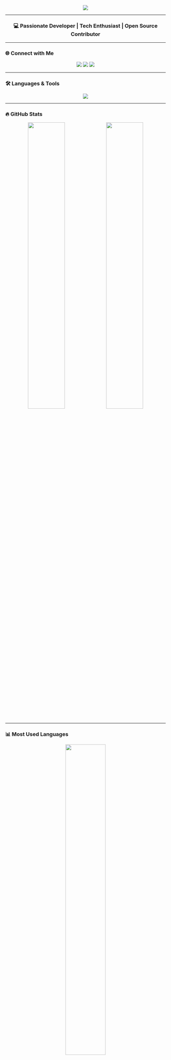 <!-- Banner -->
<p align="center">
  <img src="https://readme-typing-svg.demolab.com?font=Fira+Code&size=25&duration=2500&pause=1000&color=F77300&center=true&vCenter=true&width=435&lines=Hi%F0%9F%91%8B+I'm+Sanjana+Pandey;GSSoC+Contributor+%7C+ML+Explorer;Coding+%26+Coffee+%E2%98%95%EF%B8%8F+all+day!" />
</p>

---

<h3 align="center">💻 Passionate Developer | Tech Enthusiast | Open Source Contributor</h3>

---

### 🌐 Connect with Me

<p align="center">
  <a href="https://linkedin.com/in/YOUR-LINKEDIN-ID" target="_blank"><img src="https://img.shields.io/badge/-LinkedIn-0A66C2?style=for-the-badge&logo=linkedin&logoColor=white"/></a>
  <a href="mailto:sanjanapandey5683@gmail.com"><img src="https://img.shields.io/badge/-Gmail-D14836?style=for-the-badge&logo=gmail&logoColor=white"/></a>
  <a href="https://twitter.com/YOUR-TWITTER" target="_blank"><img src="https://img.shields.io/badge/-Twitter-1DA1F2?style=for-the-badge&logo=twitter&logoColor=white"/></a>
</p>

---

### 🛠 Languages & Tools

<p align="center">
  <img src="https://skillicons.dev/icons?i=html,css,js,java,python,jupyter,mysql,git,vscode" />
</p>

---

### 🔥 GitHub Stats

<p align="center">
  <img src="https://github-readme-stats.vercel.app/api?username=sanjanaapandey&show_icons=true&theme=tokyonight&hide_border=true" width="48%"/>
  <img src="https://github-readme-streak-stats.herokuapp.com?user=sanjanaapandey&theme=tokyonight&hide_border=true" width="48%"/>
</p>

---

### 📊 Most Used Languages

<p align="center">
  <img src="https://github-readme-stats.vercel.app/api/top-langs/?username=sanjanaapandey&layout=compact&theme=tokyonight&hide_border=true" width="50%"/>
</p>

---

### 🧠 Contribution Activity

<p align="center">
  <img src="https://github-readme-activity-graph.vercel.app/graph?username=sanjanaapandey&theme=react-dark&area=true&hide_border=true" />
</p>

---

### 🚀 Featured Projects

| Project | Description |
|--------|-------------|
| [**🧠 Diabetes Prediction (GANs)**](https://github.com/sanjanaapandey/DiabetesPrediction-Project-using-GANs) | Machine learning + deep learning + GANs to predict medical outcomes |
| [**🍦 Ice Cream Parlour Website**](https://github.com/sanjanaapandey/ice-cream-parlour-website) | A clean responsive frontend for an e-commerce ice cream store |
| [**✈️ Air Route Optimizer**](https://github.com/sanjanaapandey/Optimal-Air-route-planner) | Graph-based route optimization tool using Dijkstra |

---

### 💡 Fun Fact

> I turn ☕ into code and bugs into features.  
> Constantly debugging life and JavaScript both 😄

---

> ✨ **If you like my work, consider starring ⭐ my projects or reaching out to collaborate!**
